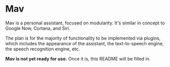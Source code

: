 # Mav
Mav is a personal assistant, focused on modularity. It's similar in concept to
Google Now, Cortana, and Siri.

The plan is for the majority of functionality to be implemented via plugins,
which includes the appearance of the assistant, the text-to-speech engine, the
speech recognition engine, etc.

**Mav is not yet ready for use.** Once it is, this README will be filled in.